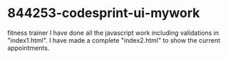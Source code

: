 # 844253-codesprint-ui-mywork
fitness trainer
I have done all the javascript work including validations in "index1.html".
I have made a complete "index2.html" to show the current appointments.
